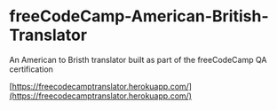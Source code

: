 # freeCodeCamp-American-British-Translator

An American to Bristh translator built as part of the freeCodeCamp QA certification

[https://freecodecamptranslator.herokuapp.com/](https://freecodecamptranslator.herokuapp.com/)
